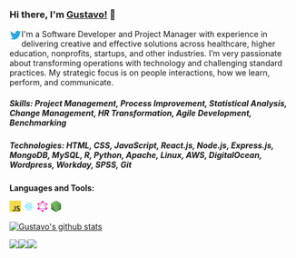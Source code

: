 ###  Hi there, I'm [Gustavo!](https://riverapecunia.com) 👋 

<a href="https://twitter.com/grpecunia">
  <img align="left" alt="Gustavo Rivera Pecunia | Twitter" width="21px" src="https://raw.githubusercontent.com/grpecunia/grpecunia/master/assets/twitter.svg" />
</a>

I'm a Software Developer and Project Manager with experience in delivering creative and effective solutions across healthcare, higher education, nonprofits, startups, and other industries. I’m very passionate about transforming operations with technology and challenging standard practices. My strategic focus is on people interactions, how we learn, perform, and communicate. 

##### Skills: Project Management, Process Improvement, Statistical Analysis, Change Management, HR Transformation, Agile Development, Benchmarking

##### Technologies: HTML, CSS, JavaScript,  React.js, Node.js, Express.js, MongoDB, MySQL, R, Python, Apache, Linux, AWS, DigitalOcean, Wordpress, Workday, SPSS, Git


**Languages and Tools:**  

<code><img height="20" src="https://raw.githubusercontent.com/github/explore/80688e429a7d4ef2fca1e82350fe8e3517d3494d/topics/javascript/javascript.png"></code>
<code><img height="20" src="https://raw.githubusercontent.com/github/explore/80688e429a7d4ef2fca1e82350fe8e3517d3494d/topics/react/react.png"></code>
<code><img height="20" src="https://raw.githubusercontent.com/github/explore/5c058a388828bb5fde0bcafd4bc867b5bb3f26f3/topics/graphql/graphql.png"></code>
<code><img height="20" src="https://raw.githubusercontent.com/github/explore/80688e429a7d4ef2fca1e82350fe8e3517d3494d/topics/nodejs/nodejs.png"></code>


[![Gustavo's github stats](https://github-readme-stats.vercel.app/api?username=grpecunia&show_icons=true&theme=merko)](https://github.com/grpecunia)

<a href="https://github.com/EngagementML/EngagementML">
  
  <img align="left" src="https://github-readme-stats.vercel.app/api/pin/?username=EngagementML&repo=EngagementML&theme=merko" />
</a>

<a href="https://github.com/grpecunnia/tickercorrelate">
  
  <img align="left" src="https://github-readme-stats.vercel.app/api/pin/?username=grpecunia&repo=tickercorrelate&theme=merko" />
</a>

<a href="https://github.com/grpecunia/Mancala">
  
  <img align="left" src="https://github-readme-stats.vercel.app/api/pin/?username=grpecunia&repo=Mancala&theme=merko" />
</a>
